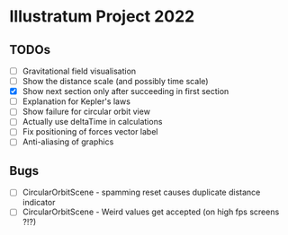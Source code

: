 # Illustratum Project 2022

## TODOs

- [ ] Gravitational field visualisation
- [ ] Show the distance scale (and possibly time scale)
- [x] Show next section only after succeeding in first section
- [ ] Explanation for Kepler's laws
- [ ] Show failure for circular orbit view
- [ ] Actually use deltaTime in calculations
- [ ] Fix positioning of forces vector label
- [ ] Anti-aliasing of graphics

## Bugs

- [ ] CircularOrbitScene - spamming reset causes duplicate distance indicator
- [ ] CircularOrbitScene - Weird values get accepted (on high fps screens ?!?)
